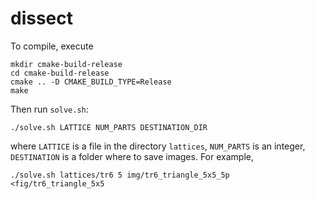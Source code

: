 # dissect

To compile, execute

```shell
mkdir cmake-build-release
cd cmake-build-release
cmake .. -D CMAKE_BUILD_TYPE=Release
make
```

Then run `solve.sh`:

```shell
./solve.sh LATTICE NUM_PARTS DESTINATION_DIR
```
where `LATTICE` is a file in the directory `lattices`, `NUM_PARTS` is an integer, `DESTINATION` is a folder where to save images. For example,

```shell
./solve.sh lattices/tr6 5 img/tr6_triangle_5x5_5p <fig/tr6_triangle_5x5
```